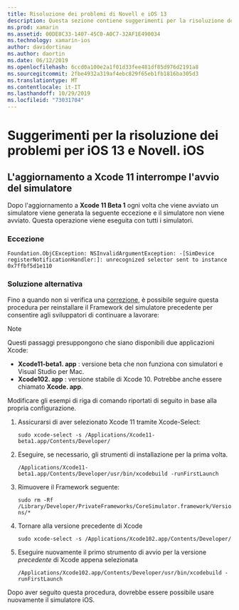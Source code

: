 ```yaml
---
title: Risoluzione dei problemi di Novell e iOS 13
description: Questa sezione contiene suggerimenti per la risoluzione dei problemi relativi alle funzionalità Novell correlate a iOS 13.
ms.prod: xamarin
ms.assetid: 00DE8C33-1407-45C0-A0C7-32AF1E490034
ms.technology: xamarin-ios
author: davidortinau
ms.author: daortin
ms.date: 06/12/2019
ms.openlocfilehash: 6ccd0a100e2a1f01d33fee481df85d976d2191a8
ms.sourcegitcommit: 2fbe4932a319af4ebc829f65eb1fb1816ba305d3
ms.translationtype: MT
ms.contentlocale: it-IT
ms.lasthandoff: 10/29/2019
ms.locfileid: "73031704"
---
```

# <a name="troubleshooting-tips-for-ios-13-and-xamarinios"></a>Suggerimenti per la risoluzione dei problemi per iOS 13 e Novell. iOS

## <a name="updating-to-xcode-11-stops-the-simulator-from-launching"></a>L'aggiornamento a Xcode 11 interrompe l'avvio del simulatore

Dopo l'aggiornamento a **Xcode 11 Beta 1** ogni volta che viene avviato un simulatore viene generata la seguente eccezione e il simulatore non viene avviato. Questa operazione viene eseguita con tutti i simulatori.

### <a name="exception"></a>Eccezione

`Foundation.ObjCException: NSInvalidArgumentException: -[SimDevice registerNotificationHandler:]: unrecognized selector sent to instance 0x7ffbf5d1e110`

### <a name="workaround"></a>Soluzione alternativa

Fino a quando non si verifica una [correzione](https://github.com/xamarin/xamarin-macios/issues/6216), è possibile seguire questa procedura per reinstallare il Framework del simulatore precedente per consentire agli sviluppatori di continuare a lavorare:

> [!NOTE]
> Questi passaggi presuppongono che siano disponibili due applicazioni Xcode:
>
> - **Xcode11-beta1. app** : versione beta che non funziona con simulatori e Visual Studio per Mac.
> - **Xcode102. app** : versione stabile di Xcode 10. Potrebbe anche essere chiamato **Xcode. app**.
>
> Modificare gli esempi di riga di comando riportati di seguito in base alla propria configurazione.

1. Assicurarsi di aver selezionato Xcode 11 tramite Xcode-Select:

   `sudo xcode-select -s /Applications/Xcode11-beta1.app/Contents/Developer/`

2. Eseguire, se necessario, gli strumenti di installazione per la prima volta.

    `/Applications/Xcode11-beta1.app/Contents/Developer/usr/bin/xcodebuild -runFirstLaunch`

3. Rimuovere il Framework seguente:

    `sudo rm -Rf  /Library/Developer/PrivateFrameworks/CoreSimulator.framework/Versions/*`

4. Tornare alla versione precedente di Xcode

   `sudo xcode-select -s /Applications/Xcode102.app/Contents/Developer/`

5. Eseguire nuovamente il primo strumento di avvio per la versione _precedente_ di Xcode appena selezionata

   `/Applications/Xcode102.app/Contents/Developer/usr/bin/xcodebuild -runFirstLaunch`

Dopo aver seguito questa procedura, dovrebbe essere possibile usare nuovamente il simulatore iOS.
